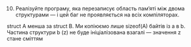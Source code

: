 10) Реалізуйте програму, яка перезаписує область пам’яті між двома структурами — і цей баг не проявляється на всіх компіляторах.

struct A менша за struct B.
Ми копіюємо лише sizeof(A) байтів із a в b.
Частина структури b (z) не буде ініціалізована взагалі — значення z стане сміттям
